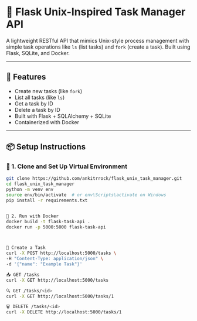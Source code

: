 # 🧠 Flask Unix-Inspired Task Manager API

A lightweight RESTful API that mimics Unix-style process management with simple task operations like `ls` (list tasks) and `fork` (create a task). Built using Flask, SQLite, and Docker.

---

## 🚀 Features

- Create new tasks (like `fork`)
- List all tasks (like `ls`)
- Get a task by ID
- Delete a task by ID
- Built with Flask + SQLAlchemy + SQLite
- Containerized with Docker

---

## 📦 Setup Instructions

### 🐍 1. Clone and Set Up Virtual Environment

```bash
git clone https://github.com/ankitrrock/flask_unix_task_manager.git
cd flask_unix_task_manager
python -m venv env
source env/bin/activate  # or env\Scripts\activate on Windows
pip install -r requirements.txt


🐳 2. Run with Docker 
docker build -t flask-task-api .
docker run -p 5000:5000 flask-task-api



🔄 Create a Task
curl -X POST http://localhost:5000/tasks \
-H "Content-Type: application/json" \
-d '{"name": "Example Task"}'

📥 GET /tasks
curl -X GET http://localhost:5000/tasks

🔍 GET /tasks/<id>
curl -X GET http://localhost:5000/tasks/1

🗑️ DELETE /tasks/<id>
curl -X DELETE http://localhost:5000/tasks/1